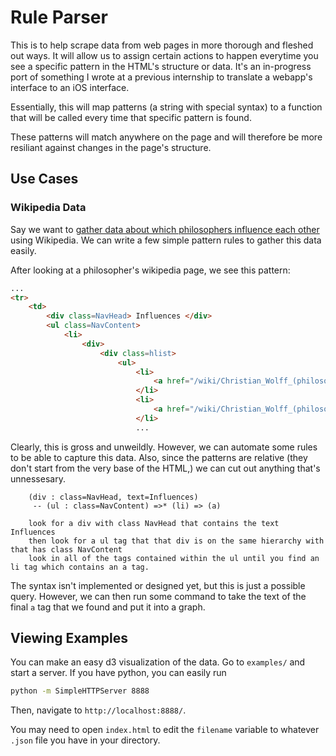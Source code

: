 # Rule Parser

This is to help scrape data from web pages in more thorough and fleshed out ways. It will allow us to assign certain actions to happen everytime you see a specific pattern in the HTML's structure or data. It's an in-progress port of something I wrote at a previous internship to translate a webapp's interface to an iOS interface.

Essentially, this will map patterns (a string with special syntax) to a function that will be called every time that specific pattern is found.

These patterns will match anywhere on the page and will therefore be more resiliant against changes in the page's structure.

## Use Cases

### Wikipedia Data
Say we want to [gather data about which philosophers influence each other](http://www.coppelia.io/2012/06/graphing-the-history-of-philosophy/) using Wikipedia. We can write a few simple pattern rules to gather this data easily.

After looking at a philosopher's wikipedia page, we see this pattern:
```HTML
...
<tr>
	<td>
		<div class=NavHead> Influences </div>
		<ul class=NavContent>
			<li>
				<div>
					<div class=hlist>
						<ul>
							<li>
								<a href="/wiki/Christian_Wolff_(philosopher)" title="Christian Wolff (philosopher)">Wolff</a>
							</li>
							<li>
								<a href="/wiki/Christian_Wolff_(philosopher)" title="Christian Wolff (philosopher)">Wolff</a>
							</li>
							...
```
Clearly, this is gross and unweildly. However, we can automate some rules to be able to capture this data. Also, since the patterns are relative (they don't start from the very base of the HTML,) we can cut out anything that's unnessesary.

```
	(div : class=NavHead, text=Influences)
	 -- (ul : class=NavContent) =>* (li) => (a)

	look for a div with class NavHead that contains the text Influences
	then look for a ul tag that that div is on the same hierarchy with that has class NavContent
	look in all of the tags contained within the ul until you find an li tag which contains an a tag.

```
The syntax isn't implemented or designed yet, but this is just a possible query. However, we can then run some command to take the text of the final `a` tag that we found and put it into a graph.


## Viewing Examples

You can make an easy d3 visualization of the data. Go to `examples/` and start a server. If you have python, you can easily run 
```bash
python -m SimpleHTTPServer 8888
```
Then, navigate to `http://localhost:8888/`. 

You may need to open `index.html` to edit the `filename` variable to whatever `.json` file you have in your directory.